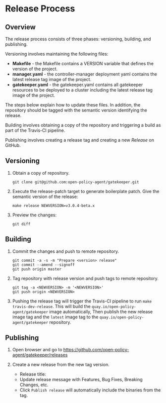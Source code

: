 # Release Process

## Overview

The release process consists of three phases: versioning, building, and publishing.

Versioning involves maintaining the following files:
- **Makefile** - the Makefile contains a VERSION variable that defines the version of the project.
- **manager.yaml** - the controller-manager deployment yaml contains the latest release tag image of the project.
- **gatekeeper.yaml** - the gatekeeper.yaml contains all gatekeeper resources to be deployed to a cluster including the latest release tag image of the project.

The steps below explain how to update these files. In addition, the repository should be tagged with the semantic version identifying the release.

Building involves obtaining a copy of the repository and triggering a build as part of the Travis-CI pipeline.

Publishing involves creating a release tag and creating a new *Release* on GitHub.

## Versioning

1. Obtain a copy of repository.

	```
	git clone git@github.com:open-policy-agent/gatekeeper.git
	```

1. Execute the release-patch target to generate boilerplate patch. Give the semantic version of the release:

	```
	make release NEWVERSION=v3.0.4-beta.x
	```
1. Preview the changes:

	```
	git diff
	```

## Building

1. Commit the changes and push to remote repository.

	```
	git commit -a -s -m "Prepare <version> release"
    git commit --amend --signoff
	git push origin master
	```

1. Tag repository with release version and push tags to remote repository.

	```
	git tag -a <NEWVERSION> -m '<NEWVERSION>'
	git push origin <NEWVERSION>
	```

1. Pushing the release tag will trigger the Travis-CI pipeline to run `make travis-dev-release`. 
This will build the `quay.io/open-policy-agent/gatekeeper` image automatically, Then publish the new release image tag and the `latest` image tag 
to the `quay.io/open-policy-agent/gatekeeper` repository.

## Publishing

1. Open browser and go to https://github.com/open-policy-agent/gatekeeper/releases

1. Create a new release from the new tag version.
	- Release title: <NEWVERSION>
    - Update release message with Features, Bug Fixes, Breaking Changes, etc.
	- Click `Publish release` will automatically include the binaries from the tag.
